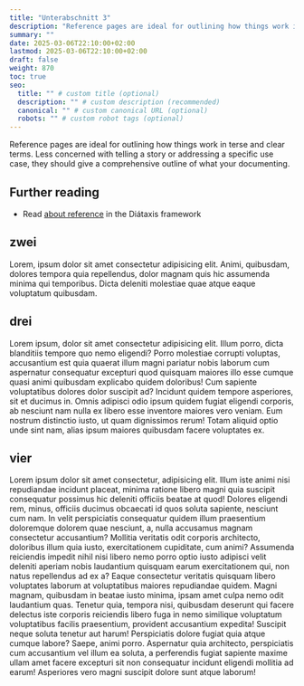 ```yaml
---
title: "Unterabschnitt 3"
description: "Reference pages are ideal for outlining how things work in terse and clear terms."
summary: ""
date: 2025-03-06T22:10:00+02:00
lastmod: 2025-03-06T22:10:00+02:00
draft: false
weight: 870
toc: true
seo:
  title: "" # custom title (optional)
  description: "" # custom description (recommended)
  canonical: "" # custom canonical URL (optional)
  robots: "" # custom robot tags (optional)
---
```


Reference pages are ideal for outlining how things work in terse and clear terms. Less concerned with telling a story or addressing a specific use case, they should give a comprehensive outline of what your documenting.

## Further reading

- Read [about reference](https://diataxis.fr/reference/) in the Diátaxis framework

## zwei

Lorem, ipsum dolor sit amet consectetur adipisicing elit. Animi, quibusdam, dolores tempora quia repellendus, dolor magnam quis hic assumenda minima qui temporibus. Dicta deleniti molestiae quae atque eaque voluptatum quibusdam.

## drei

Lorem ipsum, dolor sit amet consectetur adipisicing elit. Illum porro, dicta blanditiis tempore quo nemo eligendi? Porro molestiae corrupti voluptas, accusantium est quia quaerat illum magni pariatur nobis laborum cum aspernatur consequatur excepturi quod quisquam maiores illo esse cumque quasi animi quibusdam explicabo quidem doloribus! Cum sapiente voluptatibus dolores dolor suscipit ad? Incidunt quidem tempore asperiores, sit et ducimus in. Omnis adipisci odio ipsum quidem fugiat eligendi corporis, ab nesciunt nam nulla ex libero esse inventore maiores vero veniam. Eum nostrum distinctio iusto, ut quam dignissimos rerum! Totam aliquid optio unde sint nam, alias ipsum maiores quibusdam facere voluptates ex.

## vier

Lorem ipsum dolor sit amet consectetur, adipisicing elit. Illum iste animi nisi repudiandae incidunt placeat, minima ratione libero magni quia suscipit consequatur possimus hic deleniti officiis beatae at quod! Dolores eligendi rem, minus, officiis ducimus obcaecati id quos soluta sapiente, nesciunt cum nam. In velit perspiciatis consequatur quidem illum praesentium doloremque dolorem quae nesciunt, a, nulla accusamus magnam consectetur accusantium? Mollitia veritatis odit corporis architecto, doloribus illum quia iusto, exercitationem cupiditate, cum animi? Assumenda reiciendis impedit nihil nisi libero nemo porro optio iusto adipisci velit deleniti aperiam nobis laudantium quisquam earum exercitationem qui, non natus repellendus ad ex a? Eaque consectetur veritatis quisquam libero voluptates laborum at voluptatibus maiores repudiandae quidem. Magni magnam, quibusdam in beatae iusto minima, ipsam amet culpa nemo odit laudantium quas. Tenetur quia, tempora nisi, quibusdam deserunt qui facere delectus iste corporis reiciendis libero fuga in nemo similique voluptatum voluptatibus facilis praesentium, provident accusantium expedita! Suscipit neque soluta tenetur aut harum! Perspiciatis dolore fugiat quia atque cumque labore? Saepe, animi porro. Aspernatur quia architecto, perspiciatis cum accusantium vel illum ea soluta, a perferendis fugiat sapiente maxime ullam amet facere excepturi sit non consequatur incidunt eligendi mollitia ad earum! Asperiores vero magni suscipit dolore sunt atque laborum!
